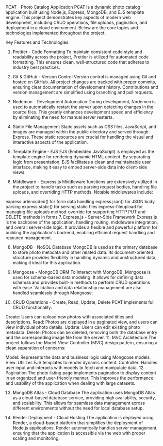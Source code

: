 PCAT - Photo Catalog Application
PCAT is a dynamic photo catalog application built using Node.js, Express, MongoDB, and EJS template engine. This project demonstrates key aspects of modern web development, including CRUD operations, file uploads, pagination, and deployment in a cloud environment. Below are the core topics and technologies implemented throughout the project.

Key Features and Technologies
1. Prettier - Code Formatting
To maintain consistent code style and readability across the project, Prettier is utilized for automated code formatting. This ensures clean, well-structured code that adheres to industry best practices.

2. Git & GitHub - Version Control
Version control is managed using Git and hosted on GitHub. All project changes are tracked with proper commits, ensuring clear documentation of development history. Contributions and version management are simplified using branching and pull requests.

3. Nodemon - Development Automation
During development, Nodemon is used to automatically restart the server upon detecting changes in the source files. This greatly enhances development speed and efficiency by eliminating the need for manual server restarts.

4. Static File Management
Static assets such as CSS files, JavaScript, and images are managed within the public directory and served through Express. These static resources are crucial for handling the visual and interactive aspects of the application.

5. Template Engine - EJS
EJS (Embedded JavaScript) is employed as the template engine for rendering dynamic HTML content. By separating logic from presentation, EJS facilitates a clean and maintainable user interface, making it easy to embed server-side data into client-side views.

6. Middleware - Express.js
Middleware functions are extensively utilized in the project to handle tasks such as parsing request bodies, handling file uploads, and overriding HTTP methods. Notable middlewares include:

express.urlencoded() for form data handling
express.json() for JSON body parsing
express.static() for serving static files
express-fileupload for managing file uploads
method-override for supporting HTTP PUT and DELETE methods in forms
7. Express.js - Server-Side Framework
Express.js is the backbone of the application, handling routing, middleware integration, and overall server-side logic. It provides a flexible and powerful platform for building the application's backend, enabling efficient request handling and resource management.

8. MongoDB - NoSQL Database
MongoDB is used as the primary database to store photo metadata and other related data. Its document-oriented structure provides flexibility in handling dynamic and unstructured data, making it ideal for this application.

9. Mongoose - MongoDB ORM
To interact with MongoDB, Mongoose is used for schema-based data modeling. It allows for defining data schemas and provides built-in methods to perform CRUD operations with ease. Validation and data relationship management are also handled seamlessly through Mongoose.

10. CRUD Operations - Create, Read, Update, Delete
PCAT implements full CRUD functionality:

Create: Users can upload new photos with associated titles and descriptions.
Read: Photos are displayed in a paginated view, and users can view individual photo details.
Update: Users can edit existing photo metadata.
Delete: Photos can be deleted, removing both the database entry and the corresponding image file from the server.
11. MVC Architecture
The project follows the Model-View-Controller (MVC) design pattern, ensuring a clean separation of concerns:

Model: Represents the data and business logic using Mongoose models.
View: Utilizes EJS templates to render dynamic content.
Controller: Handles user input and interacts with models to fetch and manipulate data.
12. Pagination
The photo listing page implements pagination to display content in an organized and user-friendly manner. This improves the performance and usability of the application when dealing with large datasets.

13. MongoDB Atlas - Cloud Database
The application uses MongoDB Atlas as a cloud-based database service, providing high availability, security, and scalability. This allows for seamless data management across different environments without the need for local database setup.

14. Render Deployment - Cloud Hosting
The application is deployed using Render, a cloud-based platform that simplifies the deployment of Node.js applications. Render automatically handles server management, ensuring that the application is accessible via the web with proper scaling and monitoring.

